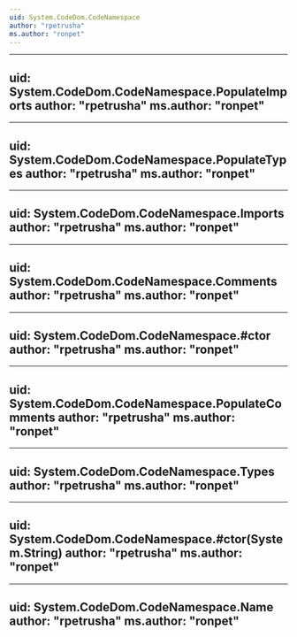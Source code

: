```yaml
---
uid: System.CodeDom.CodeNamespace
author: "rpetrusha"
ms.author: "ronpet"
---
```


---
uid: System.CodeDom.CodeNamespace.PopulateImports
author: "rpetrusha"
ms.author: "ronpet"
---

---
uid: System.CodeDom.CodeNamespace.PopulateTypes
author: "rpetrusha"
ms.author: "ronpet"
---

---
uid: System.CodeDom.CodeNamespace.Imports
author: "rpetrusha"
ms.author: "ronpet"
---

---
uid: System.CodeDom.CodeNamespace.Comments
author: "rpetrusha"
ms.author: "ronpet"
---

---
uid: System.CodeDom.CodeNamespace.#ctor
author: "rpetrusha"
ms.author: "ronpet"
---

---
uid: System.CodeDom.CodeNamespace.PopulateComments
author: "rpetrusha"
ms.author: "ronpet"
---

---
uid: System.CodeDom.CodeNamespace.Types
author: "rpetrusha"
ms.author: "ronpet"
---

---
uid: System.CodeDom.CodeNamespace.#ctor(System.String)
author: "rpetrusha"
ms.author: "ronpet"
---

---
uid: System.CodeDom.CodeNamespace.Name
author: "rpetrusha"
ms.author: "ronpet"
---
